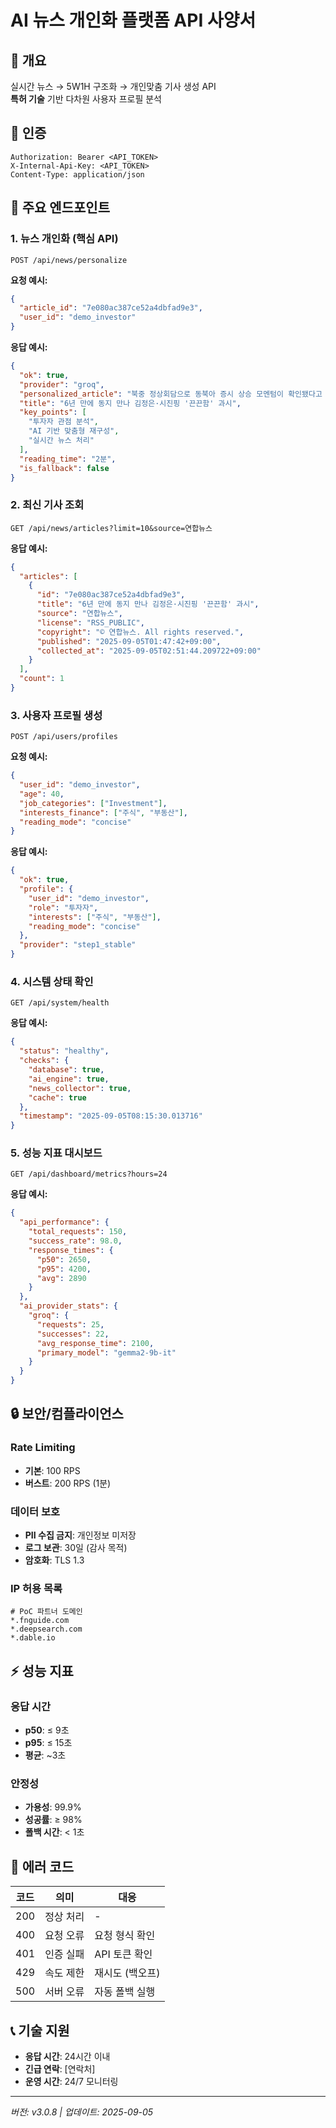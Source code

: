 # AI 뉴스 개인화 플랫폼 API 사양서

## 🚀 개요
실시간 뉴스 → 5W1H 구조화 → 개인맞춤 기사 생성 API  
**특허 기술** 기반 다차원 사용자 프로필 분석

## 🔑 인증
```
Authorization: Bearer <API_TOKEN>
X-Internal-Api-Key: <API_TOKEN>
Content-Type: application/json
```

## 📡 주요 엔드포인트

### **1. 뉴스 개인화 (핵심 API)**
```http
POST /api/news/personalize
```

**요청 예시:**
```json
{
  "article_id": "7e080ac387ce52a4dbfad9e3",
  "user_id": "demo_investor"
}
```

**응답 예시:**
```json
{
  "ok": true,
  "provider": "groq",
  "personalized_article": "북중 정상회담으로 동북아 증시 상승 모멘텀이 확인됐다고 전했다. 투자자들이 주목해야 할 포인트는...",
  "title": "6년 만에 동지 만나 김정은·시진핑 '끈끈함' 과시",
  "key_points": [
    "투자자 관점 분석",
    "AI 기반 맞춤형 재구성", 
    "실시간 뉴스 처리"
  ],
  "reading_time": "2분",
  "is_fallback": false
}
```

### **2. 최신 기사 조회**
```http
GET /api/news/articles?limit=10&source=연합뉴스
```

**응답 예시:**
```json
{
  "articles": [
    {
      "id": "7e080ac387ce52a4dbfad9e3",
      "title": "6년 만에 동지 만나 김정은·시진핑 '끈끈함' 과시",
      "source": "연합뉴스",
      "license": "RSS_PUBLIC",
      "copyright": "© 연합뉴스. All rights reserved.",
      "published": "2025-09-05T01:47:42+09:00",
      "collected_at": "2025-09-05T02:51:44.209722+09:00"
    }
  ],
  "count": 1
}
```

### **3. 사용자 프로필 생성**
```http
POST /api/users/profiles
```

**요청 예시:**
```json
{
  "user_id": "demo_investor",
  "age": 40,
  "job_categories": ["Investment"],
  "interests_finance": ["주식", "부동산"],
  "reading_mode": "concise"
}
```

**응답 예시:**
```json
{
  "ok": true,
  "profile": {
    "user_id": "demo_investor",
    "role": "투자자",
    "interests": ["주식", "부동산"],
    "reading_mode": "concise"
  },
  "provider": "step1_stable"
}
```

### **4. 시스템 상태 확인**
```http
GET /api/system/health
```

**응답 예시:**
```json
{
  "status": "healthy",
  "checks": {
    "database": true,
    "ai_engine": true, 
    "news_collector": true,
    "cache": true
  },
  "timestamp": "2025-09-05T08:15:30.013716"
}
```

### **5. 성능 지표 대시보드**
```http
GET /api/dashboard/metrics?hours=24
```

**응답 예시:**
```json
{
  "api_performance": {
    "total_requests": 150,
    "success_rate": 98.0,
    "response_times": {
      "p50": 2650,
      "p95": 4200, 
      "avg": 2890
    }
  },
  "ai_provider_stats": {
    "groq": {
      "requests": 25,
      "successes": 22,
      "avg_response_time": 2100,
      "primary_model": "gemma2-9b-it"
    }
  }
}
```

## 🔒 보안/컴플라이언스

### **Rate Limiting**
- **기본**: 100 RPS
- **버스트**: 200 RPS (1분)

### **데이터 보호**
- **PII 수집 금지**: 개인정보 미저장
- **로그 보관**: 30일 (감사 목적)
- **암호화**: TLS 1.3

### **IP 허용 목록**
```
# PoC 파트너 도메인
*.fnguide.com
*.deepsearch.com
*.dable.io
```

## ⚡ 성능 지표

### **응답 시간**
- **p50**: ≤ 9초
- **p95**: ≤ 15초
- **평균**: ~3초

### **안정성**
- **가용성**: 99.9%
- **성공률**: ≥ 98%
- **폴백 시간**: < 1초

## 🔧 에러 코드

| **코드** | **의미** | **대응** |
|---------|---------|---------|
| 200 | 정상 처리 | - |
| 400 | 요청 오류 | 요청 형식 확인 |
| 401 | 인증 실패 | API 토큰 확인 |
| 429 | 속도 제한 | 재시도 (백오프) |
| 500 | 서버 오류 | 자동 폴백 실행 |

## 📞 기술 지원
- **응답 시간**: 24시간 이내
- **긴급 연락**: [연락처]
- **운영 시간**: 24/7 모니터링

---
*버전: v3.0.8 | 업데이트: 2025-09-05*